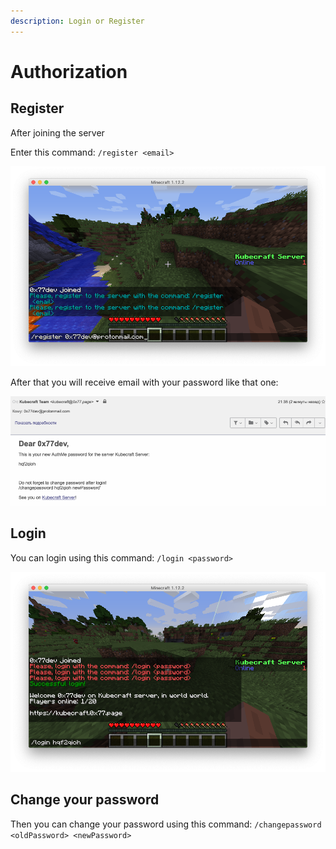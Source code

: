 ```yaml
---
description: Login or Register
---
```


# Authorization

## Register

After joining the server

Enter this command: `/register <email>`

![Example of using register command](.gitbook/assets/snimok-ekrana-2020-05-06-v-21.38.06.png)

After that you will receive email with your password like that one:

![Email with password example](.gitbook/assets/snimok-ekrana-2020-05-06-v-21.40.26.png)

## Login

You can login using this command: `/login <password>`

![Login Example](.gitbook/assets/snimok-ekrana-2020-05-06-v-21.42.45.png)

## Change your password

Then you can change your password using this command: `/changepassword <oldPassword> <newPassword>`

